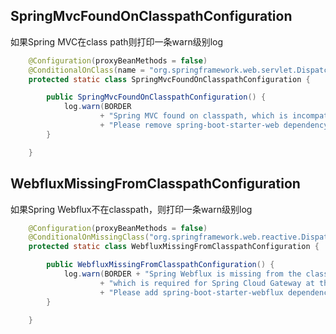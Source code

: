
## SpringMvcFoundOnClasspathConfiguration

如果Spring MVC在class path则打印一条warn级别log

```java
	@Configuration(proxyBeanMethods = false)
	@ConditionalOnClass(name = "org.springframework.web.servlet.DispatcherServlet")
	protected static class SpringMvcFoundOnClasspathConfiguration {

		public SpringMvcFoundOnClasspathConfiguration() {
			log.warn(BORDER
					+ "Spring MVC found on classpath, which is incompatible with Spring Cloud Gateway at this time. "
					+ "Please remove spring-boot-starter-web dependency." + BORDER);
		}

	}
```

## WebfluxMissingFromClasspathConfiguration

如果Spring Webflux不在classpath，则打印一条warn级别log

```java
	@Configuration(proxyBeanMethods = false)
	@ConditionalOnMissingClass("org.springframework.web.reactive.DispatcherHandler")
	protected static class WebfluxMissingFromClasspathConfiguration {

		public WebfluxMissingFromClasspathConfiguration() {
			log.warn(BORDER + "Spring Webflux is missing from the classpath, "
					+ "which is required for Spring Cloud Gateway at this time. "
					+ "Please add spring-boot-starter-webflux dependency." + BORDER);
		}

	}
```
